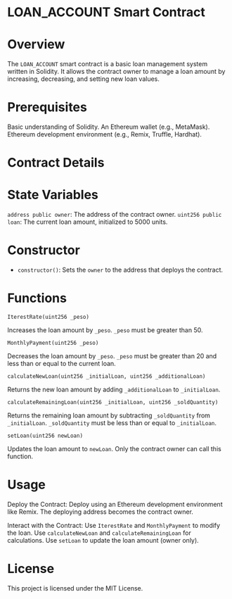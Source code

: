 # LOAN_ACCOUNT Smart Contract

# Overview

The `LOAN_ACCOUNT` smart contract is a basic loan management system written in Solidity. It allows the contract owner to manage a loan amount by increasing, decreasing, and setting new loan values. 

# Prerequisites

Basic understanding of Solidity.
An Ethereum wallet (e.g., MetaMask).
Ethereum development environment (e.g., Remix, Truffle, Hardhat).

# Contract Details

# State Variables

 `address public owner`: The address of the contract owner.
 `uint256 public loan`: The current loan amount, initialized to 5000 units.

# Constructor

- `constructor()`: Sets the `owner` to the address that deploys the contract.

# Functions

`IterestRate(uint256 _peso)`

 Increases the loan amount by `_peso`.
 `_peso` must be greater than 50.

 `MonthlyPayment(uint256 _peso)`

 Decreases the loan amount by `_peso`.
 `_peso` must be greater than 20 and less than or equal to the current loan.

 `calculateNewLoan(uint256 _initialLoan, uint256 _additionalLoan)`

 Returns the new loan amount by adding `_additionalLoan` to `_initialLoan`.

 `calculateRemainingLoan(uint256 _initialLoan, uint256 _soldQuantity)`

 Returns the remaining loan amount by subtracting `_soldQuantity` from `_initialLoan`.
 `_soldQuantity` must be less than or equal to `_initialLoan`.

 `setLoan(uint256 newLoan)`

 Updates the loan amount to `newLoan`.
 Only the contract owner can call this function.

# Usage

 Deploy the Contract:
    Deploy using an Ethereum development environment like Remix.
    The deploying address becomes the contract owner.

Interact with the Contract:
    Use `IterestRate` and `MonthlyPayment` to modify the loan.
    Use `calculateNewLoan` and `calculateRemainingLoan` for calculations.
    Use `setLoan` to update the loan amount (owner only).

 # License

This project is licensed under the MIT License.
